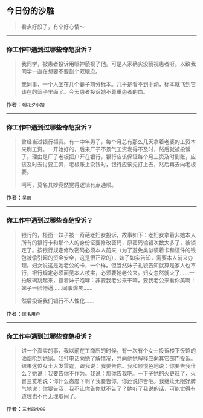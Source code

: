 ## 今日份的沙雕

> 看点好段子，有个好心情～


 
---

### 你工作中遇到过哪些奇葩投诉？

> 我同学，被患者投诉用眼神藐视了他。可是人家确实没藐视患者呀。以致我同学一直在想要不要割个双眼皮。
> 
> 我同事，一个人坐在几个篓子前分标本。几乎是看不到手动，标本就飞到它该在的篮子里面了。今天患者投诉她不尊重患者的血。


作者：`朝花夕小拾`

---

### 你工作中遇到过哪些奇葩投诉？

> 曾经当过银行柜员。有一中年男子，每个月总有那么几天拿着老婆的工资本来刷工资。一开始好的，后来厂子不景气工资发得不及时，然后就被投诉了。理由是厂子老板把户开在银行，银行应该保证每个月工资及时到账，应该及时去讨要工资，老板账上没钱时，银行应该先打上去，然后再去向老板要。
> 
> 呵呵，莫名其妙竟然觉得逻辑有点通顺。


作者：`吴雨`

---

### 你工作中遇到过哪些奇葩投诉？

> 银行的，柜面一妹子被一奇葩老妇女投诉，故事如下：老妇女拿着非她本人所有的银行卡和那个人的身份证要修改密码，原密码输错次数太多了，被锁定了。按银行规定修改密码必须本人前来（为了避免类似装着卡和证件的钱包被偷引起的资金安全，这是很正常的），妹子如实告知，需要本人前来办理。妇女说这是她老公的卡，一个样。但当然妹子礼貌告知就算是家人也不行，银行规定必须面见本人核实，必须要她老公来。妇女忽然就火了……一拍玻璃跳起来，指着妹子咆哮：非要我老公来干嘛，要我老公来看你美啊！妹子一脸懵逼……同事爆笑……
> 
> 然后投诉我们银行不人性化……


作者：`匿名用户`

---

### 你工作中遇到过哪些奇葩投诉？

> 讲一个真实的事，我以前在工商所的时候，有一次有个女士投诉楼下饭馆的油烟呛到她家。我打电话向她了解情况，并向他她解释应向其它部门投诉。结果这位女士大发雷霆，跟我说：我要告你。我和颜悦色地说：你要告我什么？她说：我要告你不作为。我说：那你告我吧。一下子她的火更旺了，火冒三丈地说：你什么态度？啊？我要告你，你还说你告吧。我继续无限好脾气地说：你要告我，我不让你告你就不吿了？她听了我说的话，可能觉得有道理也不再无理取闹了。


作者：`三老四少99`
